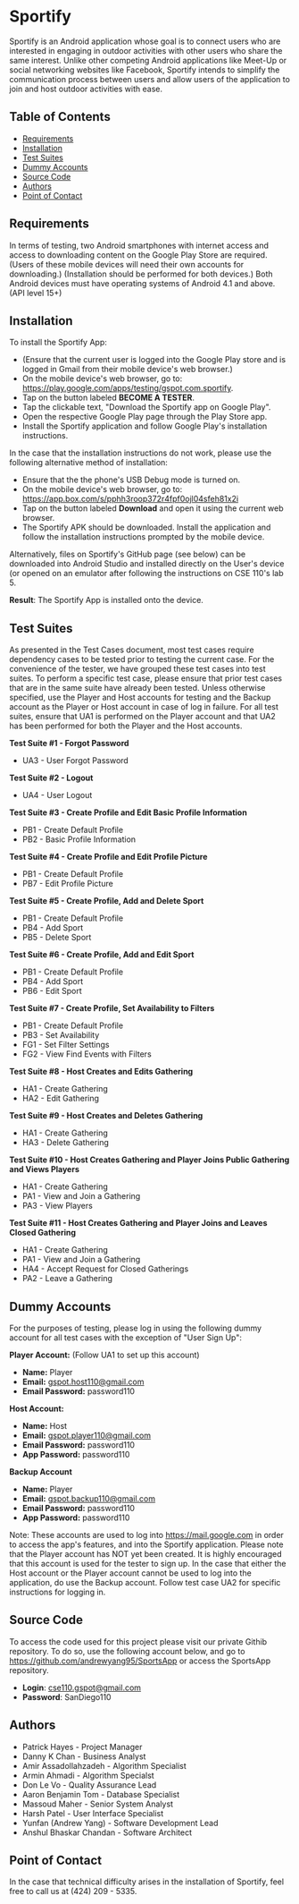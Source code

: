 # Sportify
Sportify is an Android application whose goal is to connect
users who are interested in engaging in outdoor activities 
with other users who share the same interest. 
Unlike other competing Android applications like 
Meet-Up or social networking websites like Facebook, 
Sportify intends to simplify the communication process 
between users and allow users of the application to join and 
host outdoor activities with ease.

## Table of Contents
- [Requirements](#requirements)
- [Installation](#installation)
- [Test Suites](#test-suites)
- [Dummy Accounts](#dummy-accounts)
- [Source Code](#source-code)
- [Authors](#authors)
- [Point of Contact](#point-of-contact)

## Requirements
In terms of testing, two Android smartphones with internet access and
access to downloading content on the Google Play Store are required. 
(Users of these mobile devices will need their own accounts for downloading.)
(Installation should be performed for both devices.) Both Android devices 
must have operating systems of Android 4.1 and above. (API level 15+)

## Installation
To install the Sportify App:
* (Ensure that the current user is logged into the Google Play store and 
  is logged in Gmail from their mobile device's web browser.)
* On the mobile device's web browser, go to:
  https://play.google.com/apps/testing/gspot.com.sportify.
* Tap on the button labeled **BECOME A TESTER**.
* Tap the clickable text, "Download the Sportify app on Google Play".
* Open the respective Google Play page through the Play Store app.
* Install the Sportify application and follow Google Play's installation
   instructions.

In the case that the installation instructions do not work, please
use the following alternative method of installation:
* Ensure that the the phone's USB Debug mode is turned on.
* On the mobile device's web browser, go to:
   https://app.box.com/s/pphh3roop372r4fpf0ojl04sfeh81x2i
* Tap on the button labeled **Download** and open it using the current
   web browser.
* The Sportify APK should be downloaded. Install the application
   and follow the installation instructions prompted by the mobile device.

Alternatively, files on Sportify's GitHub page (see below) can be downloaded into Android
Studio and installed directly on the User's device (or opened on an emulator after following
the instructions on CSE 110's lab 5. 

**Result**: The Sportify App is installed onto the device.

## Test Suites
As presented in the Test Cases document, most test cases require 
dependency cases to be tested prior to testing the current case.
For the convenience of the tester, we have grouped these test cases
into test suites. To perform a specific test case, please ensure that
prior test cases that are in the same suite have already been tested.
Unless otherwise specified, use the Player and Host accounts for testing
and the Backup account as the Player or Host account in case of log in
failure. For all test suites, ensure that UA1 is performed on the
Player account and that UA2 has been performed for both the Player and
the Host accounts.

**Test Suite #1 - Forgot Password**
* UA3 - User Forgot Password

**Test Suite #2 - Logout**
* UA4 - User Logout

**Test Suite #3 - Create Profile and Edit Basic Profile Information**
* PB1 - Create Default Profile
* PB2 - Basic Profile Information

**Test Suite #4 - Create Profile and Edit Profile Picture**
* PB1 - Create Default Profile
* PB7 - Edit Profile Picture

**Test Suite #5 - Create Profile, Add and Delete Sport**
* PB1 - Create Default Profile
* PB4 - Add Sport
* PB5 - Delete Sport

**Test Suite #6 - Create Profile, Add and Edit Sport**
* PB1 - Create Default Profile
* PB4 - Add Sport
* PB6 - Edit Sport

**Test Suite #7 - Create Profile, Set Availability to Filters**
* PB1 - Create Default Profile
* PB3 - Set Availability
* FG1 - Set Filter Settings
* FG2 - View Find Events with Filters

**Test Suite #8 - Host Creates and Edits Gathering**
* HA1 - Create Gathering
* HA2 - Edit Gathering

**Test Suite #9 - Host Creates and Deletes Gathering**
* HA1 - Create Gathering
* HA3 - Delete Gathering

**Test Suite #10 - Host Creates Gathering and Player Joins Public Gathering and Views Players**
* HA1 - Create Gathering
* PA1 - View and Join a Gathering
* PA3 - View Players

**Test Suite #11 - Host Creates Gathering and Player Joins and Leaves Closed Gathering**
* HA1 - Create Gathering
* PA1 - View and Join a Gathering
* HA4 - Accept Request for Closed Gatherings
* PA2 - Leave a Gathering



## Dummy Accounts
For the purposes of testing, please log in using the following dummy account for all test cases with the exception of "User Sign Up":

**Player Account:** (Follow UA1 to set up this account)
* **Name:** Player
* **Email:** gspot.host110@gmail.com
* **Email Password:** password110

**Host Account:** 
* **Name:** Host
* **Email:** gspot.player110@gmail.com
* **Email Password:** password110
* **App Password:** password110

**Backup Account**
* **Name:** Player
* **Email:** gspot.backup110@gmail.com
* **Email Password:** password110
* **App Password:** password110

Note: These accounts are used to log into https://mail.google.com in
      order to access the app's features, and into the Sportify application.
      Please note that the Player account has NOT yet been created. 
      It is highly encouraged that this account is used for the tester
      to sign up. In the case that either the Host account or the Player
      account cannot be used to log into the application, do use 
      the Backup account. Follow test case UA2 for specific instructions
      for logging in.

## Source Code
To access the code used for this project please visit our private
Githib repository. To do so, use the following account below, and go to
https://github.com/andrewyang95/SportsApp or access the SportsApp repository.

* **Login**: cse110.gspot@gmail.com
* **Password**: SanDiego110


## Authors

* Patrick Hayes - Project Manager
* Danny K Chan - Business Analyst
* Amir Assadollahzadeh - Algorithm Specialist
* Armin Ahmadi - Algorithm Specialst
* Don Le Vo - Quality Assurance Lead
* Aaron Benjamin Tom - Database Specialist
* Massoud Maher - Senior System Analyst
* Harsh Patel - User Interface Specialist
* Yunfan (Andrew Yang) - Software Development Lead
* Anshul Bhaskar Chandan - Software Architect

## Point of Contact
In the case that  technical difficulty arises in the installation of 
Sportify, feel free to call us at (424) 209 - 5335.
